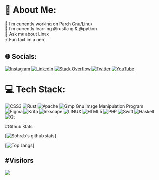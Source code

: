# 💫 About Me:
🔭 I’m currently working on Parch Gnu/Linux<br>🌱 I’m currently learning @rustlang & @python<br>💬 Ask me about Linux<br>⚡ Fun fact im a nerd 


## 🌐 Socials:
[![Instagram](https://img.shields.io/badge/Instagram-%23E4405F.svg?logo=Instagram&logoColor=white)](https://instagram.com/sohrabbehdani) [![LinkedIn](https://img.shields.io/badge/LinkedIn-%230077B5.svg?logo=linkedin&logoColor=white)](https://linkedin.com/in/sohrab-behdani-047275254) [![Stack Overflow](https://img.shields.io/badge/-Stackoverflow-FE7A16?logo=stack-overflow&logoColor=white)](https://stackoverflow.com/users/20324202) [![Twitter](https://img.shields.io/badge/Twitter-%231DA1F2.svg?logo=Twitter&logoColor=white)](https://twitter.com/sbehdani) [![YouTube](https://img.shields.io/badge/YouTube-%23FF0000.svg?logo=YouTube&logoColor=white)](https://youtube.com/@sohrabbehdani) 

# 💻 Tech Stack:
![CSS3](https://img.shields.io/badge/css3-%231572B6.svg?style=for-the-badge&logo=css3&logoColor=white) ![Rust](https://img.shields.io/badge/rust-%23000000.svg?style=for-the-badge&logo=rust&logoColor=white) ![Apache](https://img.shields.io/badge/apache-%23D42029.svg?style=for-the-badge&logo=apache&logoColor=white) ![Gimp Gnu Image Manipulation Program](https://img.shields.io/badge/Gimp-657D8B?style=for-the-badge&logo=gimp&logoColor=FFFFFF) 	![Figma](https://img.shields.io/badge/figma-%23F24E1E.svg?style=for-the-badge&logo=figma&logoColor=white) ![Krita](https://img.shields.io/badge/Krita-203759?style=for-the-badge&logo=krita&logoColor=EEF37B) ![Inkscape](https://img.shields.io/badge/Inkscape-e0e0e0?style=for-the-badge&logo=inkscape&logoColor=080A13) ![LINUX](https://img.shields.io/badge/Linux-FCC624?style=for-the-badge&logo=linux&logoColor=black) ![HTML5](https://img.shields.io/badge/html5-%23E34F26.svg?style=for-the-badge&logo=html5&logoColor=white) ![PHP](https://img.shields.io/badge/php-%23777BB4.svg?style=for-the-badge&logo=php&logoColor=white) ![Swift](https://img.shields.io/badge/swift-F54A2A?style=for-the-badge&logo=swift&logoColor=white) ![Haskell](https://img.shields.io/badge/Haskell-5e5086?style=for-the-badge&logo=haskell&logoColor=white) ![Qt](https://img.shields.io/badge/Qt-%23217346.svg?style=for-the-badge&logo=Qt&logoColor=white)

#Github Stats

[![Sohrab`s github stats](https://github-readme-stats.vercel.app/api?username=behdanisohrab)]

[![Top Langs](https://github-readme-stats.vercel.app/api/top-langs/?username=behdanisohrab)]

#Visitors
---
[![](https://visitcount.itsvg.in/api?id=behdanisohrab&icon=0&color=0)](https://visitcount.itsvg.in)



<!-- Proudly created with GPRM ( https://gprm.itsvg.in ) -->
